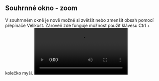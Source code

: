 ﻿---
categories: [fenix]
layout: fenix
---
## Souhrnné okno  - zoom
V souhrnném okně je nově možné si zvětšit nebo zmenšit obsah pomocí přepínače Velikost. Zároveň zde funguje  možnost použít klávesu Ctrl + kolečko myši.
<video src="{{site.url}}/data/zoom_souhrn.mp4" type="video/mp4" controls></video>

